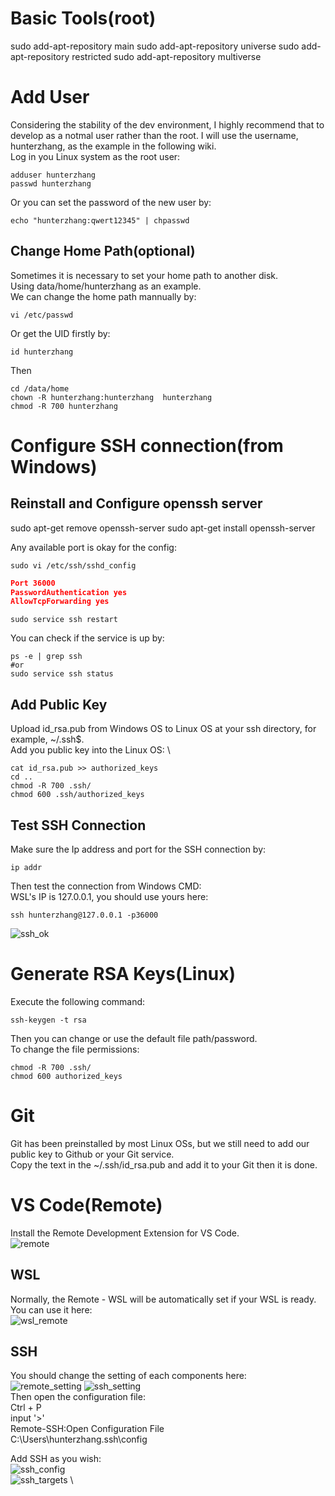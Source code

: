 # Basic Tools(root)
sudo add-apt-repository main
sudo add-apt-repository universe
sudo add-apt-repository restricted
sudo add-apt-repository multiverse
# Add User
Considering the stability of the dev environment, I highly recommend that to develop as a notmal user rather than the root. I will use the username, hunterzhang, as the example in the following wiki. \
Log in you Linux system as the root user:
```console
adduser hunterzhang
passwd hunterzhang
```
Or you can set the password of the new user by:
```console
echo "hunterzhang:qwert12345" | chpasswd
```
## Change Home Path(optional)
Sometimes it is necessary to set your home path to another disk. \
Using data/home/hunterzhang as an example.\
We can change the home path mannually by:
```console
vi /etc/passwd
```
Or get the UID firstly by:
```console
id hunterzhang
```
Then
```console
cd /data/home
chown -R hunterzhang:hunterzhang  hunterzhang
chmod -R 700 hunterzhang
```

# Configure SSH connection(from Windows)
## Reinstall and Configure openssh server
sudo apt-get remove openssh-server
sudo apt-get install openssh-server

Any available port is okay for the config:
```console
sudo vi /etc/ssh/sshd_config
```

```json
Port 36000
PasswordAuthentication yes
AllowTcpForwarding yes
```

```console
sudo service ssh restart
```
You can check if the service is up by:
```console
ps -e | grep ssh
#or
sudo service ssh status
```

## Add Public Key
Upload id_rsa.pub from Windows OS to Linux OS at your ssh directory, for example, ~/.ssh$. \
Add you public key into the Linux OS: \
```console
cat id_rsa.pub >> authorized_keys
cd ..
chmod -R 700 .ssh/
chmod 600 .ssh/authorized_keys
```
## Test SSH Connection
Make sure the Ip address and port for the SSH connection by:
```console
ip addr
```
Then test the connection from Windows CMD: \
WSL's IP is 127.0.0.1, you should use yours here:

```console
ssh hunterzhang@127.0.0.1 -p36000
```
![ssh_ok](../SetupFromScratch/img/ssh_ok.jpg)

# Generate RSA Keys(Linux)
Execute the following command:
```console
ssh-keygen -t rsa
```
Then you can change or use the default file path/password. \
To change the file permissions:
```console
chmod -R 700 .ssh/
chmod 600 authorized_keys 
```

# Git
Git has been preinstalled by most Linux OSs, but we still need to add our public key to Github or your Git service. \
Copy the text in the ~/.ssh/id_rsa.pub and add it to your Git then it is done.

# VS Code(Remote)
Install the Remote Development Extension for VS Code. \
![remote](../SetupFromScratch/img/remote.jpg)
## WSL
Normally, the Remote - WSL will be automatically set if your WSL is ready. \
You can use it here: \
![wsl_remote](../SetupFromScratch/img/wsl_remote.jpg)
## SSH
You should change the setting of each components here: \
![remote_setting](../SetupFromScratch/img/remote_setting.jpg)
![ssh_setting](../SetupFromScratch/img/ssh_setting.jpg) \
Then open the configuration file: \
Ctrl + P \
input '>' \
Remote-SSH:Open Configuration File \
C:\Users\hunterzhang\.ssh\config

Add SSH as you wish: \
![ssh_config](../SetupFromScratch/img/ssh_config.jpg) \
![ssh_targets](../SetupFromScratch/img/ssh_targets.jpg) \
